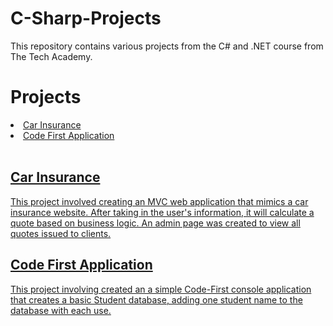 # C-Sharp-Projects
This repository contains various projects from the C# and .NET course from The Tech Academy.

# Projects
<li><a href="https://github.com/ethantl-1511/C-Sharp-Projects/tree/main/01%20CarInsurance"> Car Insurance </li>
<li><a href="https://github.com/ethantl-1511/C-Sharp-Projects/tree/main/02%20CodeFirstApplication"> Code First Application </li>

<br>
<h2>Car Insurance</h2>
<p>This project involved creating an MVC web application that mimics a car insurance website. After taking in the user's information, it will calculate a quote based on business logic. An admin page was created to view all quotes issued to clients.</p>

<h2>Code First Application</h2>
<p>This project involving created an a simple Code-First console application that creates a basic Student database, adding one student name to the database with each use.</p>

